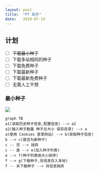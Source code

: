 ```yaml
---
layout: post
title:  "PT 助手"
date:   2019-07-14
---
```


## 计划

* [ ] ~~下载最小种子~~
* [ ] 下载多站相同的种子
* [ ] 下载免费种子
* [ ] 下载最新种子
* [ ] 下载最新免费种子
* [ ] 无需人工干预

### 最小种子

![](https://cdn.nlark.com/yuque/__mermaid_v3/12298b7d4da94989f8b7a6edc1b6571c.svg)

```mermaid
graph TB
a1(读取历史种子信息,配置信息) --> a2
a2(输入种子数量 种子总大小 保存目录) --> a
a(使用 Cookies 登录网站) --> b(获取种子信息)
b --> c(是否为新种子)
c -- 否 --> 抛弃
c -- 是 --> e(加入种子列表)
e --> f(种子列表按大小排序)
f --> g(下载种子,将信息存入本地)
f -- 未下载种子 --> 将信息抛弃
```
